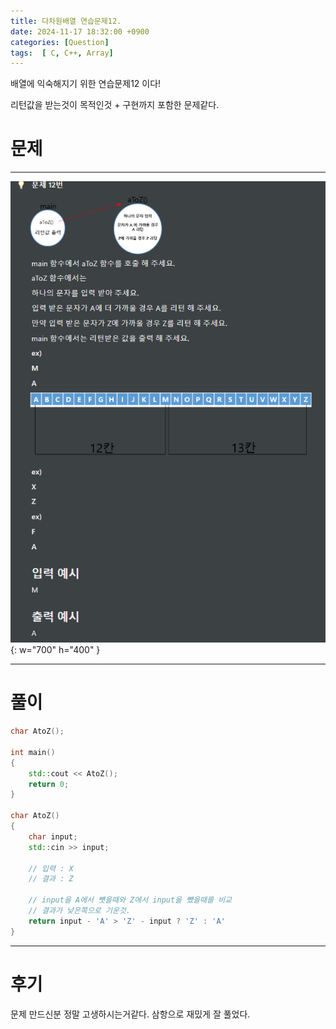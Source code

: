 ```yaml
---
title: 다차원배열 연습문제12.
date: 2024-11-17 18:32:00 +0900
categories: [Question]  
tags:  [ C, C++, Array]
---
```


배열에 익숙해지기 위한 연습문제12 이다!

리턴값을 받는것이 목적인것 + 구현까지 포함한 문제같다.
# 문제   
---------------------------------------

![Desktop View](/assets/img/Array12.png){: w="700" h="400" }

---------------------------------------

# 풀이

```c++
char AtoZ();

int main()
{
    std::cout << AtoZ();
    return 0;
}

char AtoZ()
{
    char input;
    std::cin >> input;

    // 입력 : X
    // 결과 : Z

    // input을 A에서 뻇을때와 Z에서 input을 뺐을때를 비교
    // 결과가 낮은쪽으로 기운것.
    return input - 'A' > 'Z' - input ? 'Z' : 'A'  
}
```
---------------------------------------

# 후기

문제 만드신분 정말 고생하시는거같다. 삼항으로 재밌게 잘 풀었다.

